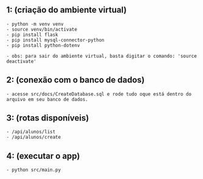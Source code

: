 ## 1: (criação do ambiente virtual)
    - python -m venv venv
    - source venv/bin/activate
    - pip install flask
    - pip install mysql-connector-python
    - pip install python-dotenv

    - obs: para sair do ambiente virtual, basta digitar o comando: 'source deactivate'

## 2: (conexão com o banco de dados)
    - acesse src/docs/CreateDatabase.sql e rode tudo oque está dentro do arquivo em seu banco de dados.

## 3: (rotas disponíveis)
    - /api/alunos/list
    - /api/alunos/create

## 4: (executar o app)
    - python src/main.py